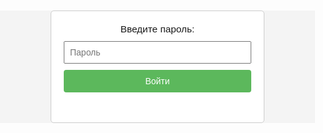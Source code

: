 <html lang="ru">
<head>
  <meta charset="UTF-8" />
  <meta name="viewport" content="width=device-width, initial-scale=1.0" />
  <title>Password Protected Page</title>
  <style>
    /* Простые стили для оформления */
    body {
      font-family: Arial, sans-serif;
      background-color: #f4f4f4;
      margin: 0;
      padding: 0;
      text-align: center;
    }
    #login-box {
      background-color: #fff;
      max-width: 300px;
      margin: 100px auto;
      padding: 20px;
      border: 1px solid #ccc;
      border-radius: 5px;
    }
    #login-box p {
      margin: 0 0 10px;
      font-size: 1.1em;
    }
    #password-input {
      width: 100%;
      padding: 8px;
      box-sizing: border-box;
      font-size: 1em;
      margin-bottom: 10px;
    }
    #submit-btn {
      width: 100%;
      padding: 10px;
      font-size: 1em;
      border: none;
      border-radius: 4px;
      background-color: #5cb85c;
      color: #fff;
      cursor: pointer;
    }
    #submit-btn:hover {
      background-color: #4cae4c;
    }
    #message {
      color: red;
      margin-top: 10px;
      height: 1.2em; /* Резервируем место для сообщения */
    }
    #protected-content {
      display: none; /* Скрываем контент по умолчанию */
      max-width: 600px;
      margin: 50px auto;
      text-align: center;
    }
    #protected-content img {
      max-width: 100%;
      height: auto;
    }
  </style>
</head>
<body>
  <div id="login-box">
    <p>Введите пароль:</p>
    <form id="login-form">
      <input type="password" id="password-input" placeholder="Пароль" required />
      <button type="submit" id="submit-btn">Войти</button>
    </form>
    <p id="message"></p>
  </div>
  
  <div id="protected-content">
    <h2>To My Young Beautiful Lady</h2>
        <p>Ксюшенька, поздравляю тебя с праздником весны и Международным женским днём! 💐</p>
    <p>Это день весны, красоты и тепла, и, что самое удивительное, ты несешь в себе все эти качества ✨ Ведь от твоей женской энергии пробуждается весна на душе - все внутри расцветает, а холодные лучи солнца сменяются на более мягкие, теплые и пробуждают к жизни все вокруг!</p>
    <p>Пусть в этот день нас и разделяет огромный океан, но даже он меркнет перед объемом тех теплых чувств, которые я испытываю к тебе ❤️ Добрые слова, мысли, поступки находят путь до наших с тобой сердец, невзирая ни на что!</p>
    <p>Ангел, оставайся такой же удивительной, вдохновляющей и нежной. Пусть в твоём сердце всегда будет тепло, как в самый ласковый весенний день 🤍</p>
    <p>Безумно скучаю, ценю и дорожу тобой. Обнимаю крепко и целую во все твои любимые места 😘💋</p>
    <p>С заботой и любовью,<br>Д.</p>
    <!-- Изображение, которое отображается при верном пароле (можно заменить на своё) -->
    <img src="IMG_1696.jpeg" alt="Secret Image" />
  </div>
  <script>
    // JavaScript для проверки пароля
    const CORRECT_PASSWORD = "5466"; // Пароль (измените при необходимости)
    
    document.getElementById("login-form").addEventListener("submit", function(event) {
      event.preventDefault(); // Отменяем стандартное действие формы (перезагрузку)
      const enteredPassword = document.getElementById("password-input").value;
      
      if (enteredPassword === CORRECT_PASSWORD) {
        // Пароль верный – показываем защищённый контент и скрываем форму ввода
        document.getElementById("protected-content").style.display = "block";
        document.getElementById("login-box").style.display = "none";
      } else {
        // Пароль неверный – показываем сообщение об ошибке
        document.getElementById("message").textContent = "Неверный пароль. Попробуйте снова.";
        document.getElementById("password-input").value = "";
        document.getElementById("password-input").focus();
      }
    });
  </script>
</body>
</html>
